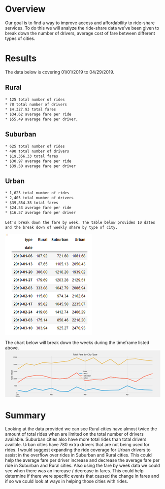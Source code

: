 # Overview 

Our goal is to find a way to improve access and affordability to ride-share services. To do this we will analyze the ride-share data we've been given
to break down the number of drivers, average cost of fare between different types of cities.


# Results

The data below is covering 01/01/2019 to 04/29/2019.

## Rural
    * 125 total number of rides
    * 78 total number of drivers
    * $4,327.93 total fares
    * $34.62 average fare per ride
    * $55.49 average fare per driver.

 ## Suburban
    * 625 total number of rides
    * 490 total number of drivers
    * $19,356.33 total fares
    * $30.97 average fare per ride
    * $39.50 average fare per driver 

## Urban 
    * 1,625 total number of rides
    * 2,405 total number of drivers
    * $39,854.38 total fares
    * $24.53 average fare per ride 
    * $16.57 average fare per driver
    
    Let's break down the fare by week. The table below provides 10 dates and the break down of weekly share by type of city.
![This is an image](https://raw.githubusercontent.com/BrenyaSkaggs/PyBear_Analysis/main/Analysis/Fares%20by%20Week%20.png)




The chart below will break down the weeks during the timeframe listed above.
![This is an image](https://raw.githubusercontent.com/BrenyaSkaggs/PyBear_Analysis/main/Analysis/PyBer_fare_summary.png)






# Summary

Looking at the data provided we can see Rural cities have almost twice the amount of total rides when are limited on the total number of drivers available.
Suburban cities also have more total rides than total drivers availble. Urban cities have 780 extra drivers that are not being used for rides. I would suggest 
expanding the ride coverage for Urban drivers to assist in the overflow over rides in Suburban and Rural cities. This could help the average fare per driver increase 
and decrease the average fare per ride in Suburban and Rural cities. Also using the fare by week data we could see when there was an increase / decrease in fares. 
This could help determine if there were specific events that caused the change in fares and if so we could look at ways in helping those cities with rides.
